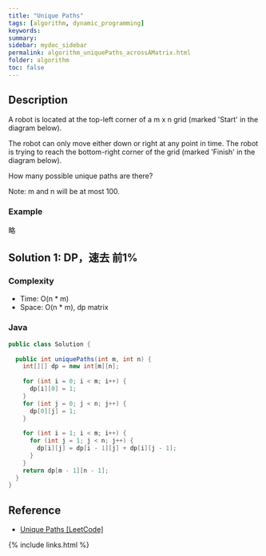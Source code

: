 ```yaml
---
title: "Unique Paths"
tags: [algorithm, dynamic_programming]
keywords:
summary:
sidebar: mydoc_sidebar
permalink: algorithm_uniquePaths_acrossAMatrix.html
folder: algorithm
toc: false
---
```


## Description
A robot is located at the top-left corner of a m x n grid (marked 'Start' in the diagram below).

The robot can only move either down or right at any point in time. The robot is trying to reach the bottom-right corner of the grid (marked 'Finish' in the diagram below).

How many possible unique paths are there?

Note: m and n will be at most 100.

### Example
略

## Solution 1: DP，速去 前1%

### Complexity
* Time: O(n * m)
* Space: O(n * m), dp matrix

### Java
```java
public class Solution {
  
  public int uniquePaths(int m, int n) {
    int[][] dp = new int[m][n];
    
    for (int i = 0; i < m; i++) {
      dp[i][0] = 1;
    }
    for (int j = 0; j < n; j++) {
      dp[0][j] = 1;
    }
    
    for (int i = 1; i < m; i++) {
      for (int j = 1; j < n; j++) {
        dp[i][j] = dp[i - 1][j] + dp[i][j - 1];
      }
    }
    return dp[m - 1][n - 1];
  }
}
```

## Reference
* [Unique Paths [LeetCode]](https://leetcode.com/problems/unique-paths/description/)

{% include links.html %}
